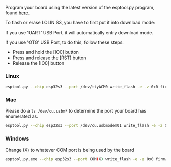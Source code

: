 Program your board using the latest version of the esptool.py program, found [here](https://github.com/espressif/esptool).

To flash or erase LOLIN S3, you have to first put it into download mode:

If you use 'UART' USB Port, it will automatically entry download mode.

If you use 'OTG' USB Port, to do this, follow these steps:

- Press and hold the [IO0] button
- Press and release the [RST] button
- Release the [IO0] button



### Linux
```bash
esptool.py --chip esp32s3 --port /dev/ttyACM0 write_flash -e -z 0x0 firmware.bin
```

### Mac
Please do a `ls /dev/cu.usbm*` to determine the port your board has enumerated as.
```bash
esptool.py --chip esp32s3 --port /dev/cu.usbmodem01 write_flash -e -z 0x0 firmware.bin
```

### Windows
Change (X) to whatever COM port is being used by the board
```bash
esptool.py.exe --chip esp32s3 --port COM(X) write_flash -e -z 0x0 firmware.bin
```
